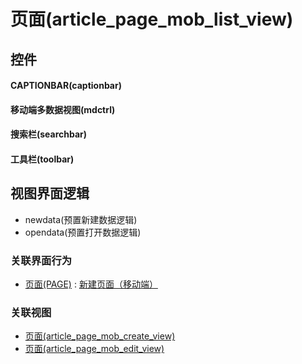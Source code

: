 # 页面(article_page_mob_list_view)  <!-- {docsify-ignore-all} -->



## 控件
#### CAPTIONBAR(captionbar)
#### 移动端多数据视图(mdctrl)
#### 搜索栏(searchbar)
#### 工具栏(toolbar)

## 视图界面逻辑
  * newdata(预置新建数据逻辑)
  * opendata(预置打开数据逻辑)


### 关联界面行为
  * [页面(PAGE)](module/Wiki/article_page) : [新建页面（移动端）](module/Wiki/article_page#界面行为)

### 关联视图
  * [页面(article_page_mob_create_view)](app/view/article_page_mob_create_view)
  * [页面(article_page_mob_edit_view)](app/view/article_page_mob_edit_view)

<script>
 const { createApp } = Vue
  createApp({
    data() {
      return {

      }
    }
  }).use(ElementPlus).mount('#app')
</script>